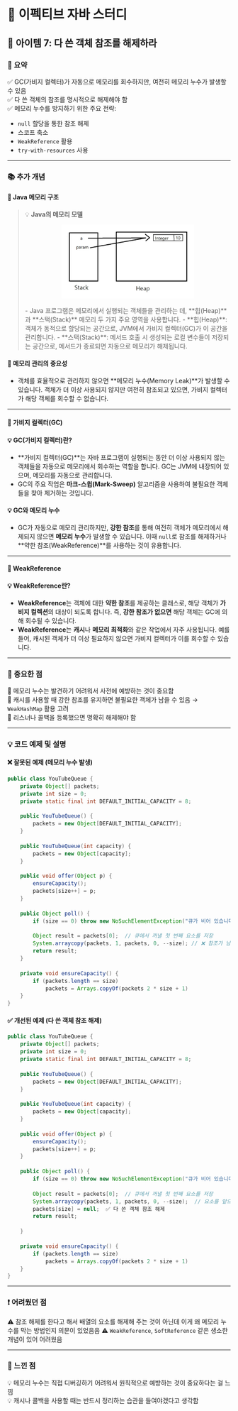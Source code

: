 # 📘 이펙티브 자바 스터디

## 📝 아이템 7: 다 쓴 객체 참조를 해제하라

### 🔹 요약

✅ GC(가비지 컬렉터)가 자동으로 메모리를 회수하지만, 여전히 메모리 누수가 발생할 수 있음  
✅ 다 쓴 객체의 참조를 명시적으로 해제해야 함  
✅ 메모리 누수를 방지하기 위한 주요 전략:

- `null` 할당을 통한 참조 해제
- 스코프 축소
- `WeakReference` 활용
- `try-with-resources` 사용

---

### 📚 추가 개념

#### 🔹 Java 메모리 구조

> 💡 **Java의 메모리 모델**
>
> <p align="center">
>   <img src="image.png" width="300" alt="Java의 메모리 구조" />
> </p>
> - Java 프로그램은 메모리에서 실행되는 객체들을 관리하는 데, **힙(Heap)**과 **스택(Stack)** 메모리 두 가지 주요 영역을 사용합니다.
>   - **힙(Heap)**: 객체가 동적으로 할당되는 공간으로, JVM에서 가비지 컬렉터(GC)가 이 공간을 관리합니다.
>   - **스택(Stack)**: 메서드 호출 시 생성되는 로컬 변수들이 저장되는 공간으로, 메서드가 종료되면 자동으로 메모리가 해제됩니다.

#### 🔑 **메모리 관리의 중요성**

- 객체를 효율적으로 관리하지 않으면 **메모리 누수(Memory Leak)**가 발생할 수 있습니다. 객체가 더 이상 사용되지 않지만 여전히 참조되고 있으면, 가비지 컬렉터가 해당 객체를 회수할 수 없습니다.

---

#### 🔹 가비지 컬렉터(GC)

#### 💡 **GC(가비지 컬렉터)란?**

- **가비지 컬렉터(GC)**는 자바 프로그램이 실행되는 동안 더 이상 사용되지 않는 객체들을 자동으로 메모리에서 회수하는 역할을 합니다. GC는 JVM에 내장되어 있으며, 메모리를 자동으로 관리합니다.
- GC의 주요 작업은 **마크-스윕(Mark-Sweep)** 알고리즘을 사용하여 불필요한 객체들을 찾아 제거하는 것입니다.

#### 💡 **GC와 메모리 누수**

- GC가 자동으로 메모리 관리하지만, **강한 참조**를 통해 여전히 객체가 메모리에서 해제되지 않으면 **메모리 누수**가 발생할 수 있습니다. 이때 `null`로 참조를 해제하거나 **약한 참조(WeakReference)**를 사용하는 것이 유용합니다.

---

#### 🔹 **WeakReference**

#### 💡 **WeakReference란?**

- **WeakReference**는 객체에 대한 **약한 참조**를 제공하는 클래스로, 해당 객체가 **가비지 컬렉션**의 대상이 되도록 합니다. 즉, **강한 참조가 없으면** 해당 객체는 GC에 의해 회수될 수 있습니다.
- **WeakReference**는 **캐시**나 **메모리 최적화**와 같은 작업에서 자주 사용됩니다. 예를 들어, 캐시된 객체가 더 이상 필요하지 않으면 가비지 컬렉터가 이를 회수할 수 있습니다.

---

### 🎯 중요한 점

🔹 메모리 누수는 발견하기 어려워서 사전에 예방하는 것이 중요함  
🔹 캐시를 사용할 때 강한 참조를 유지하면 불필요한 객체가 남을 수 있음 → `WeakHashMap` 활용 고려  
🔹 리스너나 콜백을 등록했으면 명확히 해제해야 함

---

### 💡 코드 예제 및 설명

#### ❌ 잘못된 예제 (메모리 누수 발생)

```java
public class YouTubeQueue {
    private Object[] packets;
    private int size = 0;
    private static final int DEFAULT_INITIAL_CAPACITY = 8;

    public YouTubeQueue() {
        packets = new Object[DEFAULT_INITIAL_CAPACITY];
    }

    public YouTubeQueue(int capacity) {
        packets = new Object[capacity];
    }

    public void offer(Object p) {
        ensureCapacity();
        packets[size++] = p;
    }

    public Object poll() {
        if (size == 0) throw new NoSuchElementException("큐가 비어 있습니다.");

        Object result = packets[0];  // 큐에서 꺼낼 첫 번째 요소를 저장
        System.arraycopy(packets, 1, packets, 0, --size); // ❌ 참조가 남아있음 → 메모리 누수 발생 가능
        return result;
    }

    private void ensureCapacity() {
        if (packets.length == size)
            packets = Arrays.copyOf(packets 2 * size + 1)
    }
}
```

#### ✅ 개선된 예제 (다 쓴 객체 참조 해제)

```java
public class YouTubeQueue {
    private Object[] packets;
    private int size = 0;
    private static final int DEFAULT_INITIAL_CAPACITY = 8;

    public YouTubeQueue() {
        packets = new Object[DEFAULT_INITIAL_CAPACITY];
    }

    public YouTubeQueue(int capacity) {
        packets = new Object[capacity];
    }

    public void offer(Object p) {
        ensureCapacity();
        packets[size++] = p;
    }

    public Object poll() {
        if (size == 0) throw new NoSuchElementException("큐가 비어 있습니다.");

        Object result = packets[0];  // 큐에서 꺼낼 첫 번째 요소를 저장
        System.arraycopy(packets, 1, packets, 0, --size);  // 요소를 앞으로 이동
        packets[size] = null;  ✅ 다 쓴 객체 참조 해제
        return result;

    }

    private void ensureCapacity() {
        if (packets.length == size)
            packets = Arrays.copyOf(packets 2 * size + 1)
    }
}
```

---

### ❗ 어려웠던 점

⚠️ 참조 해제를 한다고 해서 배열의 요소를 해제해 주는 것이 아닌데 이게 왜 메모리 누수를 막는 방법인지 의문이 있었음음
⚠️ `WeakReference`, `SoftReference` 같은 생소한 개념이 있어 어려웠음

---

### 💭 느낀 점

💡 메모리 누수는 직접 디버깅하기 어려워서 원칙적으로 예방하는 것이 중요하다는 걸 느낌  
💡 캐시나 콜백을 사용할 때는 반드시 정리하는 습관을 들여야겠다고 생각함
